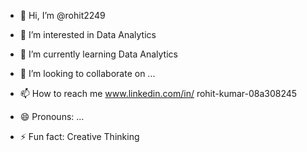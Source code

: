 - 👋 Hi, I’m @rohit2249
- 👀 I’m interested in Data Analytics
- 🌱 I’m currently learning Data Analytics
- 💞️ I’m looking to collaborate on ...
- 📫 How to reach me www.linkedin.com/in/
rohit-kumar-08a308245

- 😄 Pronouns: ...
- ⚡ Fun fact: Creative Thinking

<!---
rohit2249/rohit2249 is a ✨ special ✨ repository because its `README.md` (this file) appears on your GitHub profile.
You can click the Preview link to take a look at your changes.
--->

